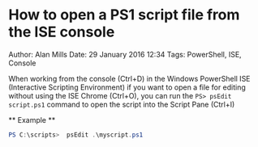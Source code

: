 How to open a PS1 script file from the ISE console
==================================================
Author: Alan Mills
Date: 29 January 2016 12:34
Tags: PowerShell, ISE, Console

When working from the console (Ctrl+D) in the Windows PowerShell ISE (Interactive Scripting Environment) if you want to open a file for editing without using the ISE Chrome (Ctrl+O), you can run the ```PS> psEdit script.ps1``` command to open the script into the Script Pane (Ctrl+I)

** Example **
``` PowerShell
PS C:\scripts>  psEdit .\myscript.ps1
```
